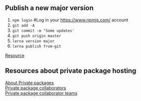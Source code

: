 ## Publish a new major version ##
1. `npm login` #Log in your https://www.npmjs.com/ account
2. `git add -A`
3. `git commit -m "Some updates'`
4. `git push origin master`
5. `lerna version major`
6. `lerna publish from-git`

[Resource](https://blog.npmjs.org/post/186494959890/monorepos-and-npm)

## Resources about private package hosting ##
[About Private packages](https://docs.npmjs.com/about-private-packages)<br />
[Private package collaborators](https://docs.npmjs.com/adding-collaborators-to-private-packages-owned-by-a-user-account)<br />
[Private package collaborator teams](https://docs.npmjs.com/managing-team-access-to-org-packages)<br />